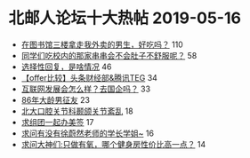 # 北邮人论坛十大热帖 2019-05-16

- [在图书馆三楼拿走我外卖的男生，好吃吗？](https://bbs.byr.cn/article/Talking/6120853) 110
- [同学们吃校内的那家串串会不会肚子不舒服呢？](https://bbs.byr.cn/article/Food/502274) 58
- [选择性回复，是啥情况](https://bbs.byr.cn/article/Feeling/3111384) 46
- [【offer比较】头条财经部&amp;腾讯TEG](https://bbs.byr.cn/article/Job/2032399) 34
- [互联网发展会怎么样？去国企吗？](https://bbs.byr.cn/article/WorkLife/1123137) 33
- [86年大龄男征友](https://bbs.byr.cn/article/Friends/1913512) 23
- [北大口腔关节科颞颌关节紊乱](https://bbs.byr.cn/article/Health/216700) 18
- [求组团一起办美签](https://bbs.byr.cn/article/Travel/141695) 17
- [求问有没有徐蔚然老师的学长学姐~](https://bbs.byr.cn/article/AimGraduate/1166066) 16
- [求问大神们:只做有氧，哪个健身房性价比高一点？](https://bbs.byr.cn/article/Gymnasium/113696) 14


